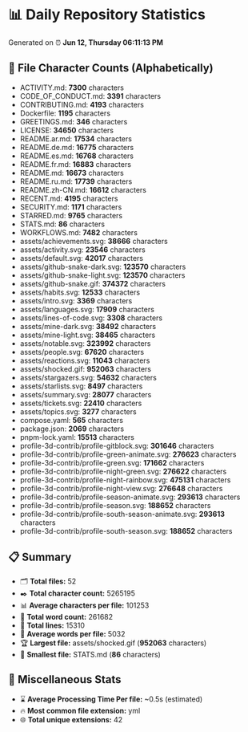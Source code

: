 # 📊 Daily Repository Statistics
Generated on ⏰ **Jun 12, Thursday 06:11:13 PM**

## 📂 File Character Counts (Alphabetically)
- ACTIVITY.md: **7300** characters
- CODE_OF_CONDUCT.md: **3391** characters
- CONTRIBUTING.md: **4193** characters
- Dockerfile: **1195** characters
- GREETINGS.md: **346** characters
- LICENSE: **34650** characters
- README.ar.md: **17534** characters
- README.de.md: **16775** characters
- README.es.md: **16768** characters
- README.fr.md: **16883** characters
- README.md: **16673** characters
- README.ru.md: **17739** characters
- README.zh-CN.md: **16612** characters
- RECENT.md: **4195** characters
- SECURITY.md: **1171** characters
- STARRED.md: **9765** characters
- STATS.md: **86** characters
- WORKFLOWS.md: **7482** characters
- assets/achievements.svg: **38666** characters
- assets/activity.svg: **23546** characters
- assets/default.svg: **42017** characters
- assets/github-snake-dark.svg: **123570** characters
- assets/github-snake-light.svg: **123570** characters
- assets/github-snake.gif: **374372** characters
- assets/habits.svg: **12533** characters
- assets/intro.svg: **3369** characters
- assets/languages.svg: **17909** characters
- assets/lines-of-code.svg: **3308** characters
- assets/mine-dark.svg: **38492** characters
- assets/mine-light.svg: **38465** characters
- assets/notable.svg: **323992** characters
- assets/people.svg: **67620** characters
- assets/reactions.svg: **11043** characters
- assets/shocked.gif: **952063** characters
- assets/stargazers.svg: **54632** characters
- assets/starlists.svg: **8497** characters
- assets/summary.svg: **28077** characters
- assets/tickets.svg: **22410** characters
- assets/topics.svg: **3277** characters
- compose.yaml: **565** characters
- package.json: **2069** characters
- pnpm-lock.yaml: **15513** characters
- profile-3d-contrib/profile-gitblock.svg: **301646** characters
- profile-3d-contrib/profile-green-animate.svg: **276623** characters
- profile-3d-contrib/profile-green.svg: **171662** characters
- profile-3d-contrib/profile-night-green.svg: **276622** characters
- profile-3d-contrib/profile-night-rainbow.svg: **475131** characters
- profile-3d-contrib/profile-night-view.svg: **276648** characters
- profile-3d-contrib/profile-season-animate.svg: **293613** characters
- profile-3d-contrib/profile-season.svg: **188652** characters
- profile-3d-contrib/profile-south-season-animate.svg: **293613** characters
- profile-3d-contrib/profile-south-season.svg: **188652** characters

## 📋 Summary
- 🗂️ **Total files:** 52
- ✒️ **Total character count:** 5265195
- 📊 **Average characters per file:** 101253
- 📝 **Total word count:** 261682
- 🧾 **Total lines:** 15310
- 📐 **Average words per file:** 5032
- 🏆 **Largest file:** assets/shocked.gif (**952063** characters)
- 🥉 **Smallest file:** STATS.md (**86** characters)

## 🌟 Miscellaneous Stats
- ⌛ **Average Processing Time Per file:** ~0.5s (estimated)
- 🔥 **Most common file extension:** yml
- 🌐 **Total unique extensions:** 42
